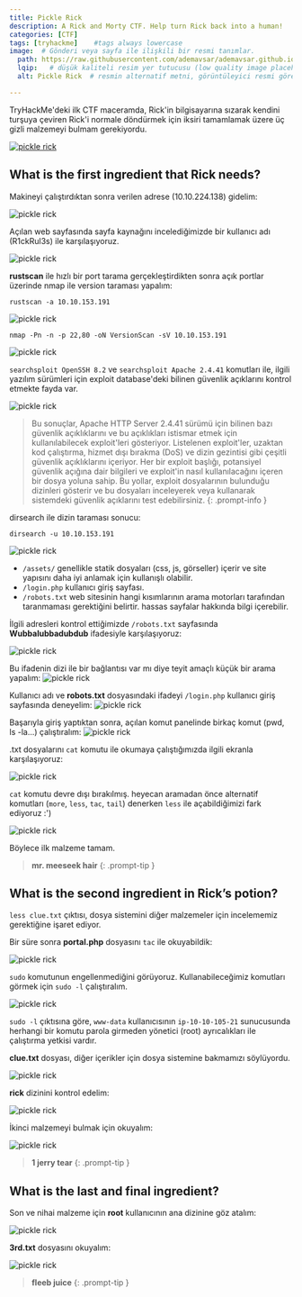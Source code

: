 ```yaml
---
title: Pickle Rick
description: A Rick and Morty CTF. Help turn Rick back into a human!
categories: [CTF]
tags: [tryhackme]    #tags always lowercase
image:  # Gönderi veya sayfa ile ilişkili bir resmi tanımlar.
  path: https://raw.githubusercontent.com/ademavsar/ademavsar.github.io/master/assets/attachment/picklerick.gif  # resmin yolu.
  lqip:   # düşük kaliteli resim yer tutucusu (low quality image placeholder).
  alt: Pickle Rick  # resmin alternatif metni, görüntüleyici resmi göremediğinde gösterilir.

---
```


TryHackMe'deki ilk CTF maceramda, Rick'in bilgisayarına sızarak kendini turşuya çeviren Rick'i normale döndürmek için iksiri tamamlamak üzere üç gizli malzemeyi bulmam gerekiyordu.

[![pickle rick](/assets/attachment/pickle-rick-01.png)](https://tryhackme.com/r/room/picklerick)

## What is the first ingredient that Rick needs?

Makineyi çalıştırdıktan sonra verilen adrese (10.10.224.138) gidelim:

![pickle rick](/assets/attachment/pickle-rick-02.png)

Açılan web sayfasında sayfa kaynağını incelediğimizde bir kullanıcı adı (R1ckRul3s) ile karşılaşıyoruz.

![pickle rick](/assets/attachment/pickle-rick-03.png)

**rustscan** ile hızlı bir port tarama gerçekleştirdikten sonra açık portlar üzerinde nmap ile version taraması yapalım:

```
rustscan -a 10.10.153.191
```

![pickle rick](/assets/attachment/pickle-rick-04.png)

```
nmap -Pn -n -p 22,80 -oN VersionScan -sV 10.10.153.191
```
![pickle rick](/assets/attachment/pickle-rick-05.png)

``searchsploit OpenSSH 8.2`` ve ``searchsploit Apache 2.4.41`` komutları ile, ilgili yazılım sürümleri için exploit database'deki bilinen güvenlik açıklarını kontrol etmekte fayda var.

![pickle rick](/assets/attachment/pickle-rick-06.png)

> Bu sonuçlar, Apache HTTP Server 2.4.41 sürümü için bilinen bazı güvenlik açıklıklarını ve bu açıklıkları istismar etmek için kullanılabilecek exploit'leri gösteriyor. Listelenen exploit'ler, uzaktan kod çalıştırma, hizmet dışı bırakma (DoS) ve dizin gezintisi gibi çeşitli güvenlik açıklıklarını içeriyor. Her bir exploit başlığı, potansiyel güvenlik açığına dair bilgileri ve exploit'in nasıl kullanılacağını içeren bir dosya yoluna sahip. Bu yollar, exploit dosyalarının bulunduğu dizinleri gösterir ve bu dosyaları inceleyerek veya kullanarak sistemdeki güvenlik açıklarını test edebilirsiniz.
{: .prompt-info }

dirsearch ile dizin taraması sonucu:
```
dirsearch -u 10.10.153.191
```

![pickle rick](/assets/attachment/pickle-rick-07.jpg)

- ``/assets/`` genellikle statik dosyaları (css, js, görseller) içerir ve site yapısını daha iyi anlamak için kullanışlı olabilir.
- ``/login.php`` kullanıcı giriş sayfası.
- ``/robots.txt``  web sitesinin hangi kısımlarının arama motorları tarafından taranmaması gerektiğini belirtir. hassas sayfalar hakkında bilgi içerebilir.

İlgili adresleri kontrol ettiğimizde ``/robots.txt`` sayfasında **Wubbalubbadubdub** ifadesiyle karşılaşıyoruz:

![pickle rick](/assets/attachment/pickle-rick-08.png)

Bu ifadenin dizi ile bir bağlantısı var mı diye teyit amaçlı küçük bir arama yapalım:
![pickle rick](/assets/attachment/pickle-rick-09.png)


Kullanıcı adı ve **robots.txt** dosyasındaki ifadeyi ``/login.php`` kullanıcı giriş sayfasında deneyelim:
![pickle rick](/assets/attachment/pickle-rick-10.png)

Başarıyla giriş yaptıktan sonra, açılan komut panelinde birkaç komut (pwd, ls -la...) çalıştıralım:
![pickle rick](/assets/attachment/pickle-rick-11.png)

.txt dosyalarını ``cat`` komutu ile okumaya çalıştığımızda ilgili ekranla karşılaşıyoruz:

![pickle rick](https://media.githubusercontent.com/media/ademavsar/ademavsar.github.io/main/assets/attachment/pickle-rick-12.gif)

``cat`` komutu devre dışı bırakılmış. heyecan aramadan önce alternatif komutları (``more``, ``less``, ``tac``, ``tail``) denerken ``less`` ile açabildiğimizi fark ediyoruz :')

![pickle rick](https://media.githubusercontent.com/media/ademavsar/ademavsar.github.io/main/assets/attachment/pickle-rick-13.gif)

Böylece ilk malzeme tamam.

> **mr. meeseek hair**
{: .prompt-tip }

## What is the second ingredient in Rick’s potion?

``less clue.txt`` çıktısı, dosya sistemini diğer malzemeler için incelememiz gerektiğine işaret ediyor. 

Bir süre sonra **portal.php** dosyasını ``tac`` ile okuyabildik:

![pickle rick](/assets/attachment/pickle-rick-14.png)

``sudo`` komutunun engellenmediğini görüyoruz. Kullanabileceğimiz komutları görmek için ``sudo -l`` çalıştıralım.

![pickle rick](/assets/attachment/pickle-rick-15.png)

`sudo -l` çıktısına göre, `www-data` kullanıcısının `ip-10-10-105-21` sunucusunda herhangi bir komutu parola girmeden yönetici (root) ayrıcalıkları ile çalıştırma yetkisi vardır.

**clue.txt** dosyası, diğer içerikler için dosya sistemine bakmamızı söylüyordu.

![pickle rick](/assets/attachment/pickle-rick-16.png)

**rick** dizinini kontrol edelim:

![pickle rick](/assets/attachment/pickle-rick-17.png)

İkinci malzemeyi bulmak için okuyalım:

![pickle rick](/assets/attachment/pickle-rick-18.png)

> **1 jerry tear**
{: .prompt-tip }

## What is the last and final ingredient?

Son ve nihai malzeme için **root** kullanıcının ana dizinine göz atalım:

![pickle rick](/assets/attachment/pickle-rick-19.png)

**3rd.txt** dosyasını okuyalım:

![pickle rick](/assets/attachment/pickle-rick-20.png)

> **fleeb juice**
{: .prompt-tip }

<!-- Hepsi bu kadar. Şimdi gidip Pickle Rick bölümünü yeniden izleyebiliriz )

![pickle rick](/assets/attachment/pickle-rick-21.png) -->